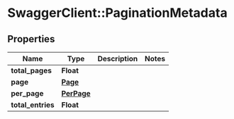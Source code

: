 # SwaggerClient::PaginationMetadata

## Properties
Name | Type | Description | Notes
------------ | ------------- | ------------- | -------------
**total_pages** | **Float** |  | 
**page** | [**Page**](Page.md) |  | 
**per_page** | [**PerPage**](PerPage.md) |  | 
**total_entries** | **Float** |  | 


